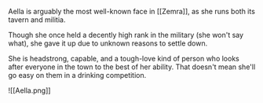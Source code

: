 Aella is arguably the most well-known face in [[Zemra]], as she runs both its tavern and militia.

Though she once held a decently high rank in the military (she won't say what), she gave it up due to unknown reasons to settle down.

She is headstrong, capable, and a tough-love kind of person who looks after everyone in the town to the best of her ability. That doesn't mean she'll go easy on them in a drinking competition.

![[Aella.png]]